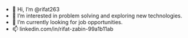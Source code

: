 - 👋 Hi, I’m @rifat263
- 👀 I’m interested in problem solving and exploring new technologies.
- 🌱 I’m currently looking for job opportunities.
- 📫 linkedin.com/in/rifat-zabin-99a1b11ab

<!---
rifat263/rifat263 is a ✨ special ✨ repository because its `README.md` (this file) appears on your GitHub profile.
You can click the Preview link to take a look at your changes.
--->
